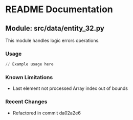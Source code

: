 # README Documentation

## Module: src/data/entity_32.py

This module handles logic errors operations.

### Usage

```python
// Example usage here
```

### Known Limitations

- Last element not processed Array index out of bounds

### Recent Changes

- Refactored in commit da02a2e6

